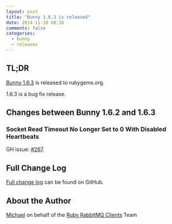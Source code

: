 ```yaml
---
layout: post
title: "Bunny 1.6.3 is released"
date: 2014-11-10 00:16
comments: false
categories:
  - bunny
  - releases
---
```


## TL;DR

[Bunny 1.6.3](https://rubygems.org/gems/bunny/versions/1.6.3) is released to rubygems.org.

1.6.3 is a bug fix release.


## Changes between Bunny 1.6.2 and 1.6.3

### Socket Read Timeout No Longer Set to 0 With Disabled Heartbeats

GH issue: [#267](https://github.com/ruby-amqp/bunny/pull/267).


## Full Change Log

[Full change log](https://github.com/ruby-amqp/bunny/blob/master/ChangeLog.md) can be found on GitHub.


## About the Author

[Michael](http://twitter.com/michaelklishin) on behalf of the [Ruby RabbitMQ Clients](http://github.com/ruby-amqp) Team
